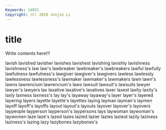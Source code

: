 ```yaml
---
Keywords: 14031
Copyright: (C) 2020 Junjie Li
---
```


# title

Write contents here!!!

lavish 
lavished 
lavisher 
lavishes 
lavishest 
lavishing 
lavishly 
lavishness
lavishness's 
law 
law's 
lawbreaker 
lawbreaker's 
lawbreakers 
lawful 
lawfully 
lawfulness 
lawfulness's
lawgiver 
lawgiver's 
lawgivers 
lawless 
lawlessly 
lawlessness 
lawlessness's 
lawmaker 
lawmaker's 
lawmakers
lawn 
lawn's 
lawns 
lawrencium 
lawrencium's 
laws 
lawsuit 
lawsuit's 
lawsuits 
lawyer
lawyer's 
lawyers 
lax 
laxative 
laxative's 
laxatives 
laxer 
laxest 
laxity 
laxity's
laxly 
laxness 
laxness's 
lay 
lay's 
layaway 
layaway's 
layer 
layer's 
layered
layering 
layers 
layette 
layette's 
layettes 
laying 
layman 
layman's 
laymen 
layoff
layoff's 
layoffs 
layout 
layout's 
layouts 
layover 
layover's 
layovers 
laypeople 
layperson
layperson's 
laypersons 
lays 
laywoman 
laywoman's 
laywomen 
laze 
laze's 
lazed 
lazes
lazied 
lazier 
lazies 
laziest 
lazily 
laziness 
laziness's 
lazing 
lazy 
lazybones
lazybones's 
